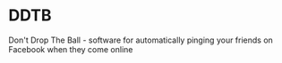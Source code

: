 # DDTB
Don't Drop The Ball - software for automatically pinging your friends on Facebook when they come online
